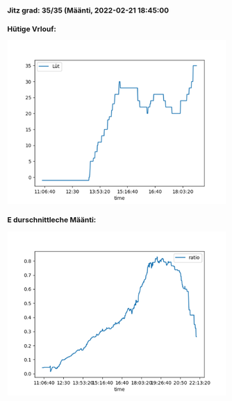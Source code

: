 ### Jitz grad: 35/35 (Määnti, 2022-02-21 18:45:00

### Hütige Vrlouf:
![Graph](Today.png)

### E durschnittleche Määnti:
![Graph](Määnti.png)